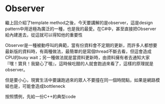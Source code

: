 # Observer

繼上回介紹了template method之後，今天要講解的是observer，這是design pattern中用途極為廣泛的一種，也是我的最愛。在C#中，甚至直接把Observer給內建進去，從這就可以得知他的重要性
 
Observer是一種被動呼叫的典範，當有份資料會不定期的更新，而許多人都想要最新版的資料時，有兩種做法，最簡單的是寫個thread不斷去看，但這會造成CPU的busy wait；另一種做法就是當資料更新時，由資料擁有者去通知大家『嘿！寶貝！我變心了喔』，這時候吃醋的人就會跑過來看了，這樣的原理就是observer。

但是要小心，現實生活中要讓跑過來的眾人不要撞在同一個時間點，如果是網路模組也是，可能會造成bottleneck
 
按照慣例，先給一份C++的典型code